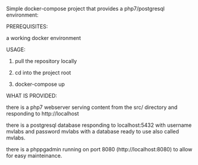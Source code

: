 Simple docker-compose project that provides a php7/postgresql environment:



PREREQUISITES:

a working docker environment



USAGE:



1) pull the repository locally

2) cd into the project root

3) docker-compose up



WHAT IS PROVIDED:



there is a php7 webserver serving content from the src/ directory and responding to http://localhost

there is a postgresql database responding to localhost:5432 with username mvlabs and password mvlabs with a database ready to use also called mvlabs.

there is a phppgadmin running on port 8080 (http://localhost:8080) to allow for easy mainteinance.
